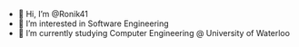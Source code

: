 - 👋 Hi, I’m @Ronik41
- 👀 I’m interested in Software Engineering
- 🌱 I’m currently studying Computer Engineering @ University of Waterloo

<!---
Ronik41/Ronik41 is a ✨ special ✨ repository because its `README.md` (this file) appears on your GitHub profile.
You can click the Preview link to take a look at your changes.
--->
